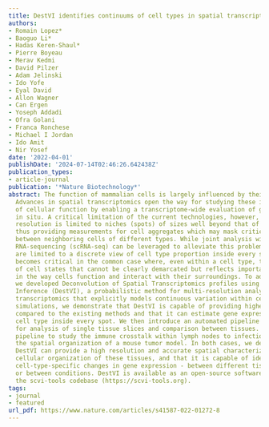 ```yaml
---
title: DestVI identifies continuums of cell types in spatial transcriptomics data
authors:
- Romain Lopez*
- Baoguo Li*
- Hadas Keren-Shaul*
- Pierre Boyeau
- Merav Kedmi
- David Pilzer
- Adam Jelinski
- Ido Yofe
- Eyal David
- Allon Wagner
- Can Ergen
- Yoseph Addadi
- Ofra Golani
- Franca Ronchese
- Michael I Jordan
- Ido Amit
- Nir Yosef
date: '2022-04-01'
publishDate: '2024-07-14T02:46:26.642438Z'
publication_types:
- article-journal
publication: '*Nature Biotechnology*'
abstract: The function of mammalian cells is largely influenced by their tissue microenvironment.
  Advances in spatial transcriptomics open the way for studying these important determinants
  of cellular function by enabling a transcriptome-wide evaluation of gene expression
  in situ. A critical limitation of the current technologies, however, is that their
  resolution is limited to niches (spots) of sizes well beyond that of a single cell,
  thus providing measurements for cell aggregates which may mask critical interactions
  between neighboring cells of different types. While joint analysis with single-cell
  RNA-sequencing (scRNA-seq) can be leveraged to alleviate this problem, current analyses
  are limited to a discrete view of cell type proportion inside every spot. This limitation
  becomes critical in the common case where, even within a cell type, there is a continuum
  of cell states that cannot be clearly demarcated but reflects important differences
  in the way cells function and interact with their surroundings. To address this,
  we developed Deconvolution of Spatial Transcriptomics profiles using Variational
  Inference (DestVI), a probabilistic method for multi-resolution analysis for spatial
  transcriptomics that explicitly models continuous variation within cell types. Using
  simulations, we demonstrate that DestVI is capable of providing higher resolution
  compared to the existing methods and that it can estimate gene expression by every
  cell type inside every spot. We then introduce an automated pipeline that uses DestVI
  for analysis of single tissue slices and comparison between tissues. We apply this
  pipeline to study the immune crosstalk within lymph nodes to infection and explore
  the spatial organization of a mouse tumor model. In both cases, we demonstrate that
  DestVI can provide a high resolution and accurate spatial characterization of the
  cellular organization of these tissues, and that it is capable of identifying important
  cell-type-specific changes in gene expression - between different tissue regions
  or between conditions. DestVI is available as an open-source software package in
  the scvi-tools codebase (https://scvi-tools.org).
tags:
- journal
- featured
url_pdf: https://www.nature.com/articles/s41587-022-01272-8
---
```

